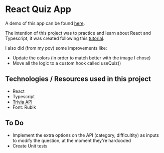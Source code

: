 # React Quiz App

A demo of this app can be found [here](TBD).

The intention of this project was to practice and learn about React and Typescript, it was created following this [tutorial](https://www.youtube.com/watch?v=F2JCjVSZlG0).

I also did (from my pov) some improvements like:

- Update the colors (in order to match better with the image I chose)
- Move all the logic to a custom hook called useQuiz()

## Technologies / Resources used in this project

- React
- Typescript
- [Trivia API](https://opentdb.com/)
- Font: Rubik

## To Do

- Implement the extra options on the API (category, difficultity) as inputs to modify the question, at the moment they're hardcoded
- Create Unit tests
